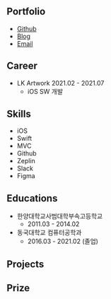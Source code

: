 ## Portfolio
- [Github](https://github.com/seonyoung169)
- [Blog](https://velog.io/@nnnyeong)
- [Email](hwagae2003@gmail.com)

## Career
- LK Artwork 2021.02 - 2021.07
  - iOS SW 개발 

## Skills
- iOS
- Swift
- MVC
- Github
- Zeplin
- Slack
- Figma

## Educations
- 한양대학교사범대학부속고등학교 
  - 2011.03 - 2014.02
- 동국대학교 컴퓨터공학과 
  - 2016.03 - 2021.02 (졸업)

## Projects

## Prize
